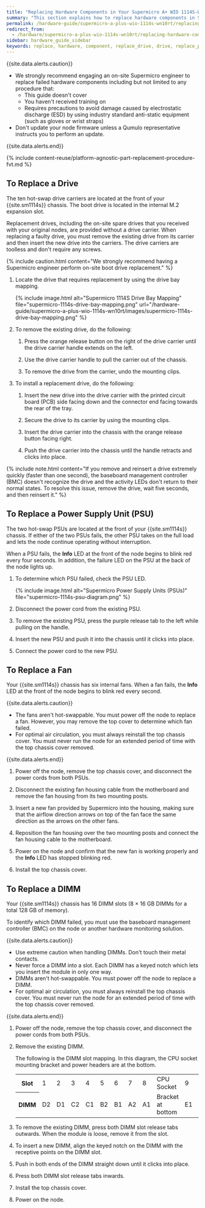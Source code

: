 ```yaml
---
title: "Replacing Hardware Components in Your Supermicro A+ WIO 1114S-WN10RT Nodes"
summary: "This section explains how to replace hardware components in Supermicro 1114S nodes."
permalink: /hardware-guide/supermicro-a-plus-wio-1114s-wn10rt/replacing-hardware-components.html
redirect_from:
  - /hardware/supermicro-a-plus-wio-1114s-wn10rt/replacing-hardware-components.html
sidebar: hardware_guide_sidebar
keywords: replace, hardware, component, replace_drive, drive, replace_psu, psu, replace_fan, fan, replace_dimm, dimm, Supermicro, Supermicro_1114S, 1114S, WN10RT
---
```


{{site.data.alerts.caution}}
<ul>
  <li>We strongly recommend engaging an on-site Supermicro engineer to replace failed hardware components including but not limited to any procedure that:
    <ul>
      <li>This guide doesn't cover</li>
      <li>You haven't received training on</li>
      <li>Requires precautions to avoid damage caused by electrostatic discharge (ESD) by using industry standard anti-static equipment (such as gloves or wrist straps)</li>
    </ul>
  </li>
  <li>Don't update your node firmware unless a Qumulo representative instructs you to perform an update.</li>
</ul>
{{site.data.alerts.end}}

{% include content-reuse/platform-agnostic-part-replacement-procedure-fvt.md %}

## To Replace a Drive
The ten hot-swap drive carriers are located at the front of your {{site.sm1114s}} chassis. The boot drive is located in the internal M.2 expansion slot.

Replacement drives, including the on-site spare drives that you received with your original nodes, are provided without a drive carrier. When replacing a faulty drive, you must remove the existing drive from its carrier and then insert the new drive into the carriers. The drive carriers are toolless and don't require any screws.

{% include caution.html content="We strongly recommend having a Supermicro engineer perform on-site boot drive replacement." %}

1. Locate the drive that requires replacement by using the drive bay mapping.

   {% include image.html alt="Supermicro 1114S Drive Bay Mapping" file="supermicro-1114s-drive-bay-mapping.png" url="/hardware-guide/supermicro-a-plus-wio-1114s-wn10rt/images/supermicro-1114s-drive-bay-mapping.png" %}

1. To remove the existing drive, do the following:

   1. Press the orange release button on the right of the drive carrier until the drive carrier handle extends on the left.
    
   1. Use the drive carrier handle to pull the carrier out of the chassis.

   1. To remove the drive from the carrier, undo the mounting clips.

1. To install a replacement drive, do the following:

   1. Insert the new drive into the drive carrier with the printed circuit board (PCB) side facing down and the connector end facing towards the rear of the tray.

   1. Secure the drive to its carrier by using the mounting clips.

   1. Insert the drive carrier into the chassis with the orange release button facing right.
   
   1. Push the drive carrier into the chassis until the handle retracts and clicks into place.

{% include note.html content="If you remove and reinsert a drive extremely quickly (faster than one second), the baseboard management controller (BMC) doesn't recognize the drive and the activity LEDs don't return to their normal states. To resolve this issue, remove the drive, wait five seconds, and then reinsert it." %}


## To Replace a Power Supply Unit (PSU)
The two hot-swap PSUs are located at the front of your {{site.sm1114s}} chassis. If either of the two PSUs fails, the other PSU takes on the full load and lets the node continue operating without interruption.

When a PSU fails, the **Info** LED at the front of the node begins to blink red every four seconds. In addition, the failure LED on the PSU at the back of the node lights up.

1. To determine which PSU failed, check the PSU LED.

   {% include image.html alt="Supermicro Power Supply Units (PSUs)" file="supermicro-1114s-psu-diagram.png" %}

1. Disconnect the power cord from the existing PSU.

1. To remove the existing PSU, press the purple release tab to the left while pulling on the handle.

1. Insert the new PSU and push it into the chassis until it clicks into place.

1. Connect the power cord to the new PSU.


## To Replace a Fan
Your {{site.sm1114s}} chassis has six internal fans. When a fan fails, the **Info** LED at the front of the node begins to blink red every second.

{{site.data.alerts.caution}}
<ul>
  <li>The fans aren't hot-swappable. You must power off the node to replace a fan. However, you may remove the top cover to determine which fan failed.</li>
  <li>For optimal air circulation, you must always reinstall the top chassis cover. You must never run the node for an extended period of time with the top chassis cover removed.</li>
</ul>
{{site.data.alerts.end}}

1. Power off the node, remove the top chassis cover, and disconnect the power cords from both PSUs.

1. Disconnect the existing fan housing cable from the motherboard and remove the fan housing from its two mounting posts.

1. Insert a new fan provided by Supermicro into the housing, making sure that the airflow direction arrows on top of the fan face the same direction as the arrows on the other fans.

1. Reposition the fan housing over the two mounting posts and connect the fan housing cable to the motherboard.

1. Power on the node and confirm that the new fan is working properly and the **Info** LED has stopped blinking red.

1. Install the top chassis cover.


## To Replace a DIMM
Your {{site.sm1114s}} chassis has 16 DIMM slots (8 &#215; 16 GB DIMMs for a total 128 GB of memory).

To identify which DIMM failed, you must use the baseboard management controller (BMC) on the node or another hardware monitoring solution.

{{site.data.alerts.caution}}
<ul>
  <li>Use extreme caution when handling DIMMs. Don't touch their metal contacts.</li>
  <li>Never force a DIMM into a slot. Each DIMM has a keyed notch which lets you insert the module in only one way.</li>
  <li>DIMMs aren't hot-swappable. You must power off the node to replace a DIMM.</li>
  <li>For optimal air circulation, you must always reinstall the top chassis cover. You must never run the node for an extended period of time with the top chassis cover removed.</li>
</ul>
{{site.data.alerts.end}}

1. Power off the node, remove the top chassis cover, and disconnect the power cords from both PSUs.

1. Remove the existing DIMM.

   The following is the DIMM slot mapping. In this diagram, the CPU socket mounting bracket and power headers are at the bottom.

    <table>
      <tr>
         <th>Slot</th>
         <td>1</td>
         <td>2</td>
         <td>3</td>
         <td>4</td>
         <td>5</td>
         <td>6</td>
         <td>7</td>
         <td>8</td>
         <td>CPU Socket</td>
         <td>9</td>
         <td>10</td>
         <td>11</td>
         <td>12</td>
         <td>13</td>
         <td>14</td>
         <td>15</td>
         <td>16</td>
      </tr>
      <tr>
         <th>DIMM</th>
         <td>D2</td>
         <td>D1</td>
         <td>C2</td>
         <td>C1</td>
         <td>B2</td>
         <td>B1</td>
         <td>A2</td>
         <td>A1</td>
         <td>Bracket at bottom</td>
         <td>E1</td>
         <td>E2</td>
         <td>F1</td>
         <td>F2</td>
         <td>G1</td>
         <td>G2</td>
         <td>H1</td>
         <td>H2</td>
      </tr>
    </table>
   
1. To remove the existing DIMM, press both DIMM slot release tabs outwards. When the module is loose, remove it from the slot.

1. To insert a new DIMM, align the keyed notch on the DIMM with the receptive points on the DIMM slot.

1. Push in both ends of the DIMM straight down until it clicks into place.

1. Press both DIMM slot release tabs inwards.

1. Install the top chassis cover.

1. Power on the node.
